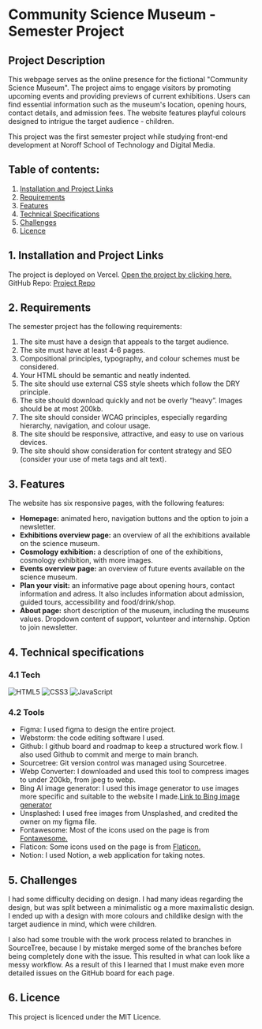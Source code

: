 # Community Science Museum - Semester Project


## Project Description
This webpage serves as the online presence for the fictional "Community Science Museum". The project aims to engage visitors by promoting upcoming events and providing previews of current exhibitions. Users can find essential information such as the museum's location, opening hours, contact details, and admission fees. The website features playful colours designed to intrigue the target audience - children. 

This project was the first semester project while studying front-end development at Noroff School of Technology and Digital Media.

## Table of contents:
1. [Installation and Project Links](#installation)
2. [Requirements](#requirements) 
3. [Features](#features) 
4. [Technical Specifications](#technical-specifications) 
5. [Challenges](#challenges)
6. [Licence](#licence) 

## 1. Installation and Project Links
The project is deployed on Vercel. [Open the project by clicking here.](https://semester-project-2023.vercel.app/) <br/>
GitHub Repo: [Project Repo](https://github.com/IngridOrnum/semester-project-2023)

## 2. Requirements
The semester project has the following requirements:

1. The site must have a design that appeals to the target audience.
2. The site must have at least 4-6 pages.
3. Compositional principles, typography, and colour schemes must be considered.
4. Your HTML should be semantic and neatly indented.
5. The site should use external CSS style sheets which follow the DRY principle.
6. The site should download quickly and not be overly “heavy”. Images should be at most
200kb.
7. The site should consider WCAG principles, especially regarding hierarchy, navigation,
and colour usage.
8. The site should be responsive, attractive, and easy to use on various devices.
9. The site should show consideration for content strategy and SEO (consider your use of
meta tags and alt text).

## 3. Features
The website has six responsive pages, with the following features:
- <strong>Homepage:</strong> animated hero, navigation buttons and the option to join a newsletter.
- <strong>Exhibitions overview page:</strong> an overview of all the exhibitions available on the science museum.
- <strong>Cosmology exhibition:</strong> a description of one of the exhibitions, cosmology exhibition, with more images.
- <strong>Events overview page:</strong> an overview of future events available on the science museum.
- <strong>Plan your visit:</strong> an informative page about opening hours, contact information and adress. It also includes information about admission, guided tours, accessibility and food/drink/shop.
- <strong>About page:</strong> short description of the museum, including the museums values. Dropdown content of support, volunteer and internship. Option to join newsletter.

## 4. Technical specifications

### 4.1 Tech
![HTML5](https://img.shields.io/badge/html5-%23E34F26.svg?style=for-the-badge&logo=html5&logoColor=white) ![CSS3](https://img.shields.io/badge/css3-%231572B6.svg?style=for-the-badge&logo=css3&logoColor=white) ![JavaScript](https://img.shields.io/badge/javascript-%23323330.svg?style=for-the-badge&logo=javascript&logoColor=%23F7DF1E) 

### 4.2 Tools
- Figma: I used figma to design the entire project. 
- Webstorm: the code editing software I used.
- Github: I github board and roadmap to keep a structured work flow. I also used Github to commit and merge to main branch.
- Sourcetree: Git version control was managed using Sourcetree.
- Webp Converter: I downloaded and used this tool to compress images to under 200kb, from jpeg to webp.
- Bing AI image generator: I used this image generator to use images more specific and suitable to the website I made.[Link to Bing image generator](https://www.bing.com/images/create?FORM=GDPGLP)
- Unsplashed: I used free images from Unsplashed, and credited the owner on my figma file.
- Fontawesome: Most of the icons used on the page is from [Fontawesome.](https://fontawesome.com/icons)
- Flaticon: Some icons used on the page is from [Flaticon.](https://www.flaticon.com/)
- Notion: I used Notion, a web application for taking notes.

## 5. Challenges
I had some difficulty deciding on design. I had many ideas regarding the design, but was split between a minimalistic og a more maximalistic design. I ended up with a design with more colours and childlike design with the target audience in mind, which were children.

I also had some trouble with the work process related to branches in SourceTree, because I by mistake merged some of the branches before being completely done with the issue. This resulted in what can look like a messy workflow. As a result of this I learned that I must make even more detailed issues on the GitHub board for each page. 

## 6. Licence
This project is licenced under the MIT Licence.


